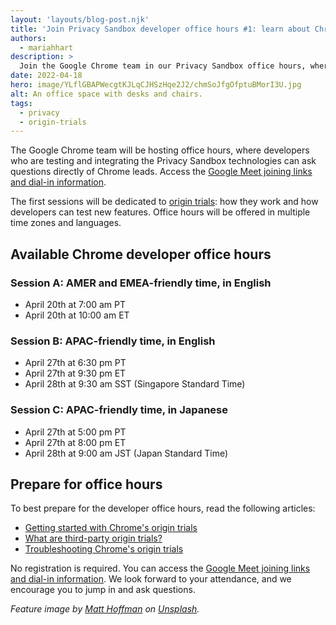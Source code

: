 ```yaml
---
layout: 'layouts/blog-post.njk'
title: 'Join Privacy Sandbox developer office hours #1: learn about Chrome Origin Trials'
authors:
  - mariahhart
description: >
  Join the Google Chrome team in our Privacy Sandbox office hours, where developers testing and integrating the Privacy Sandbox technologies can ask questions of Chrome tech leads.
date: 2022-04-18
hero: image/YLflGBAPWecgtKJLqCJHSzHqe2J2/chmSoJfgOfptuBMorI3U.jpg
alt: An office space with desks and chairs.
tags:
  - privacy
  - origin-trials
---
```


The Google Chrome team will be hosting office hours, where developers who
are testing and integrating the Privacy Sandbox technologies can ask questions
directly of Chrome leads. Access the [Google Meet joining links and dial-in
information](https://docs.google.com/document/d/14GNexALd7dLBJe-MdLFuAjiZI3EhfNvk8zTs5Ct6nnM/edit?usp=sharing).

The first sessions will be dedicated to [origin trials](/blog/origin-trials/):
how they work and how developers can test new features. Office hours will be
offered in multiple time zones and languages.

## Available Chrome developer office hours

### Session A: AMER and EMEA-friendly time, in English
* April 20th at 7:00 am PT
* April 20th at 10:00 am ET

### Session B: APAC-friendly time, in English
* April 27th at 6:30 pm PT
* April 27th at 9:30 pm ET
* April 28th at 9:30 am SST (Singapore Standard Time)

### Session C: APAC-friendly time, in Japanese
* April 27th at 5:00 pm PT
* April 27th at 8:00 pm ET
* April 28th at 9:00 am JST (Japan Standard Time)

## Prepare for office hours

To best prepare for the developer office hours, read the following articles:

* [Getting started with Chrome's origin
  trials](http://developer.chrome.com/blog/origin-trials)
* [What are third-party origin
  trials?](http://developer.chrome.com/blog/third-party-origin-trials)
* [Troubleshooting Chrome's origin
  trials](http://developer.chrome.com/blog/origin-trial-troubleshooting)

No registration is required. You can access the [Google Meet joining links and dial-in
information](https://docs.google.com/document/d/14GNexALd7dLBJe-MdLFuAjiZI3EhfNvk8zTs5Ct6nnM/edit?usp=sharing).
We look forward to your attendance, and we encourage you to jump in and
ask questions.

_Feature image by [Matt Hoffman](https://unsplash.com/@__matthoffman__)
on [Unsplash](https://unsplash.com/)._
